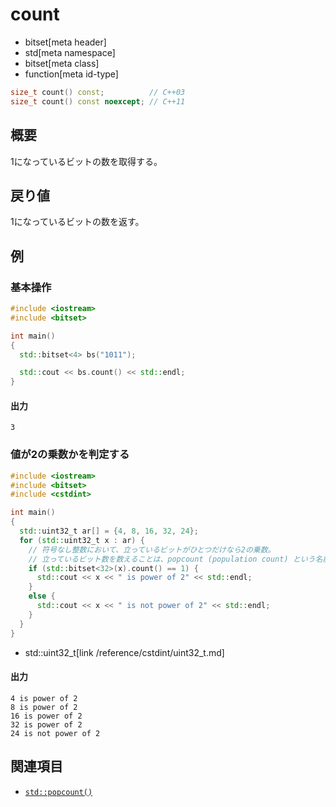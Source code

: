 # count
* bitset[meta header]
* std[meta namespace]
* bitset[meta class]
* function[meta id-type]

```cpp
size_t count() const;          // C++03
size_t count() const noexcept; // C++11
```

## 概要
1になっているビットの数を取得する。


## 戻り値
1になっているビットの数を返す。


## 例
### 基本操作
```cpp example
#include <iostream>
#include <bitset>

int main()
{
  std::bitset<4> bs("1011");

  std::cout << bs.count() << std::endl;
}
```

#### 出力
```
3
```

### 値が2の乗数かを判定する
```cpp example
#include <iostream>
#include <bitset>
#include <cstdint>

int main()
{
  std::uint32_t ar[] = {4, 8, 16, 32, 24};
  for (std::uint32_t x : ar) {
    // 符号なし整数において、立っているビットがひとつだけなら2の乗数。
    // 立っているビット数を数えることは、popcount (population count) という名前で知られている
    if (std::bitset<32>(x).count() == 1) {
      std::cout << x << " is power of 2" << std::endl;
    }
    else {
      std::cout << x << " is not power of 2" << std::endl;
    }
  }
}
```
* std::uint32_t[link /reference/cstdint/uint32_t.md]

#### 出力
```
4 is power of 2
8 is power of 2
16 is power of 2
32 is power of 2
24 is not power of 2
```


## 関連項目
- [`std::popcount()`](/reference/bit/popcount.md)
